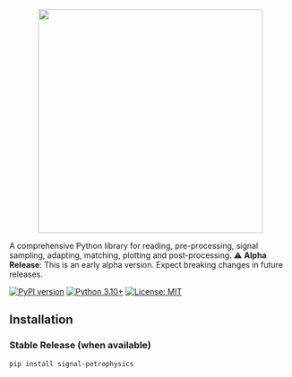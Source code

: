 <div align="center">
  <img src="docs/logo.jpeg" width="400" height="400">
</div>

A comprehensive Python library for reading, pre-processing, signal sampling, adapting, matching, plotting and post-processing.
⚠️ **Alpha Release**: This is an early alpha version. Expect breaking changes in future releases.

[![PyPI version](https://badge.fury.io/py/signal-petrophysics.svg)](https://badge.fury.io/py/signal-petrophysics)
[![Python 3.10+](https://img.shields.io/badge/python-3.10+-blue.svg)](https://www.python.org/downloads/)
[![License: MIT](https://img.shields.io/bbadge/License-MIT-yellow.svg)](https://opensource.org/licenses/MIT)

## Installation

### Stable Release (when available)
```bash
pip install signal-petrophysics
````

